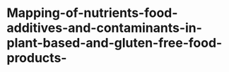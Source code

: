 # Mapping-of-nutrients-food-additives-and-contaminants-in-plant-based-and-gluten-free-food-products-